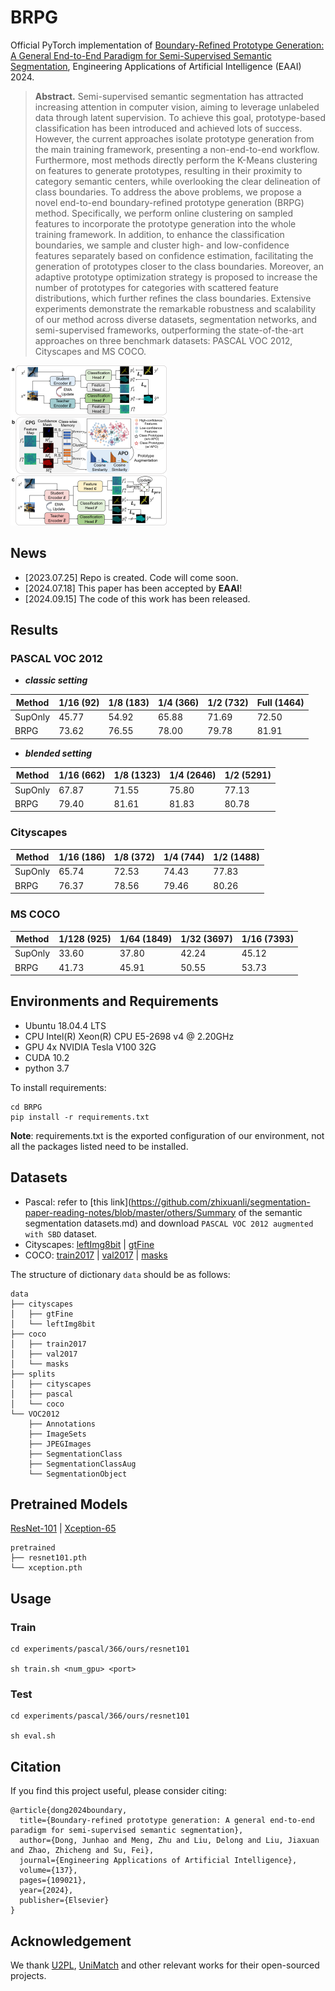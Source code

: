 # BRPG
Official PyTorch implementation of  [Boundary-Refined Prototype Generation: A General End-to-End Paradigm for Semi-Supervised Semantic Segmentation](https://arxiv.org/abs/2307.10097), Engineering Applications of Artificial Intelligence (EAAI) 2024.

> **Abstract.** Semi-supervised semantic segmentation has attracted increasing attention in computer vision, aiming to leverage unlabeled data through latent supervision. To achieve this goal, prototype-based classification has been introduced and achieved lots of success. However, the current approaches isolate prototype generation from the main training framework, presenting a non-end-to-end workflow. Furthermore, most methods directly perform the K-Means clustering on features to generate prototypes, resulting in their proximity to category semantic centers, while overlooking the clear delineation of class boundaries. To address the above problems, we propose a novel end-to-end boundary-refined prototype generation (BRPG) method. Specifically, we perform online clustering on sampled features to incorporate the prototype generation into the whole training framework. In addition, to enhance the classification boundaries, we sample and cluster high- and low-confidence features separately based on confidence estimation, facilitating the generation of prototypes closer to the class boundaries. Moreover, an adaptive prototype optimization strategy is proposed to increase the number of prototypes for categories with scattered feature distributions, which further refines the class boundaries. Extensive experiments demonstrate the remarkable robustness and scalability of our method across diverse datasets, segmentation networks, and semi-supervised frameworks, outperforming the state-of-the-art approaches on three benchmark datasets: PASCAL VOC 2012, Cityscapes and MS COCO. 

<img src="img/pipeline.png" alt="fig-method-new" style="zoom: 25%;" />

## News

* [2023.07.25] Repo is created. Code will come soon.
* [2024.07.18] This paper has been accepted by **EAAI**!
* [2024.09.15] The code of this work has been released.

## Results

### PASCAL VOC 2012

* ***classic setting***

| Method  | 1/16 (92) | 1/8 (183) | 1/4 (366) | 1/2 (732) | Full (1464) |
| ------- | --------- | --------- | --------- | --------- | ----------- |
| SupOnly | 45.77     | 54.92     | 65.88     | 71.69     | 72.50       |
| BRPG    | 73.62     | 76.55     | 78.00     | 79.78     | 81.91       |

* ***blended setting***

| Method  | 1/16 (662) | 1/8 (1323) | 1/4 (2646) | 1/2 (5291) |
| ------- | ---------- | ---------- | ---------- | ---------- |
| SupOnly | 67.87      | 71.55      | 75.80      | 77.13      |
| BRPG    | 79.40      | 81.61      | 81.83      | 80.78      |

### Cityscapes

| Method  | 1/16 (186) | 1/8 (372) | 1/4 (744) | 1/2 (1488) |
| ------- | ---------- | --------- | --------- | ---------- |
| SupOnly | 65.74      | 72.53     | 74.43     | 77.83      |
| BRPG    | 76.37      | 78.56     | 79.46     | 80.26      |

### MS COCO

| Method  | 1/128  (925) | 1/64 (1849) | 1/32 (3697) | 1/16 (7393) |
| ------- | ------------ | ----------- | ----------- | ----------- |
| SupOnly | 33.60        | 37.80       | 42.24       | 45.12       |
| BRPG    | 41.73        | 45.91       | 50.55       | 53.73       |

## Environments and Requirements

- Ubuntu 18.04.4 LTS
- CPU Intel(R) Xeon(R) CPU E5-2698 v4 @ 2.20GHz
- GPU 4x NVIDIA Tesla V100 32G
- CUDA 10.2
- python 3.7

To install requirements:

```
cd BRPG
pip install -r requirements.txt
```

**Note**: requirements.txt is the exported configuration of our environment, not all the packages listed need to be installed.

## Datasets

- Pascal: refer to [this link](https://github.com/zhixuanli/segmentation-paper-reading-notes/blob/master/others/Summary of the semantic segmentation datasets.md) and download `PASCAL VOC 2012 augmented with SBD` dataset.
- Cityscapes: [leftImg8bit](https://www.cityscapes-dataset.com/file-handling/?packageID=3) | [gtFine](https://drive.google.com/file/d/1E_27g9tuHm6baBqcA7jct_jqcGA89QPm/view?usp=sharing)
- COCO: [train2017](http://images.cocodataset.org/zips/train2017.zip) | [val2017](http://images.cocodataset.org/zips/val2017.zip) | [masks](https://drive.google.com/file/d/166xLerzEEIbU7Mt1UGut-3-VN41FMUb1/view?usp=sharing)

The structure of dictionary `data` should be as follows:

```
data
├── cityscapes
│   ├── gtFine
│   └── leftImg8bit
├── coco
│   ├── train2017
│   ├── val2017
│   └── masks
├── splits
│   ├── cityscapes
│   ├── pascal
│   └── coco
└── VOC2012
    ├── Annotations
    ├── ImageSets
    ├── JPEGImages
    ├── SegmentationClass
    ├── SegmentationClassAug
    └── SegmentationObject
```

## Pretrained Models

[ResNet-101](https://drive.google.com/file/d/1nzSX8bX3zoRREn6WnoEeAPbKYPPOa-3Y/view?usp=sharing) | [Xception-65](https://drive.google.com/open?id=1_j_mE07tiV24xXOJw4XDze0-a0NAhNVi)

```
pretrained
├── resnet101.pth
└── xception.pth
```

## Usage

### Train

```
cd experiments/pascal/366/ours/resnet101

sh train.sh <num_gpu> <port>
```

### Test

```
cd experiments/pascal/366/ours/resnet101

sh eval.sh
```

## Citation

If you find this project useful, please consider citing:

```
@article{dong2024boundary,
  title={Boundary-refined prototype generation: A general end-to-end paradigm for semi-supervised semantic segmentation},
  author={Dong, Junhao and Meng, Zhu and Liu, Delong and Liu, Jiaxuan and Zhao, Zhicheng and Su, Fei},
  journal={Engineering Applications of Artificial Intelligence},
  volume={137},
  pages={109021},
  year={2024},
  publisher={Elsevier}
}
```

## Acknowledgement

We thank [U2PL](https://github.com/Haochen-Wang409/U2PL), [UniMatch](https://github.com/LiheYoung/UniMatch) and other relevant works for their open-sourced projects.
